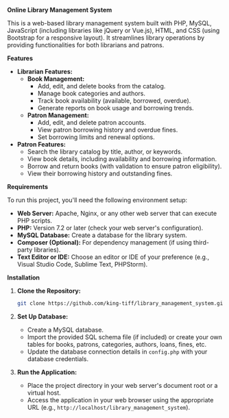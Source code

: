 **Online Library Management System**

This is a web-based library management system built with PHP, MySQL, JavaScript (including libraries like jQuery or Vue.js), HTML, and CSS (using Bootstrap for a responsive layout). It streamlines library operations by providing functionalities for both librarians and patrons.

**Features**

* **Librarian Features:**
    * **Book Management:**
        * Add, edit, and delete books from the catalog.
        * Manage book categories and authors.
        * Track book availability (available, borrowed, overdue).
        * Generate reports on book usage and borrowing trends.
    * **Patron Management:**
        * Add, edit, and delete patron accounts.
        * View patron borrowing history and overdue fines.
        * Set borrowing limits and renewal options.
* **Patron Features:**
    * Search the library catalog by title, author, or keywords.
    * View book details, including availability and borrowing information.
    * Borrow and return books (with validation to ensure patron eligibility).
    * View their borrowing history and outstanding fines.

**Requirements**

To run this project, you'll need the following environment setup:

* **Web Server:** Apache, Nginx, or any other web server that can execute PHP scripts.
* **PHP:** Version 7.2 or later (check your web server's configuration).
* **MySQL Database:** Create a database for the library system.
* **Composer (Optional):** For dependency management (if using third-party libraries).
* **Text Editor or IDE:** Choose an editor or IDE of your preference (e.g., Visual Studio Code, Sublime Text, PHPStorm).

**Installation**

1. **Clone the Repository:**
   ```bash
   git clone https://github.com/king-tiff/library_management_system.git
   ```
2. **Set Up Database:**
   * Create a MySQL database.
   * Import the provided SQL schema file (if included) or create your own tables for books, patrons, categories, authors, loans, fines, etc.
   * Update the database connection details in `config.php` with your database credentials.

3. **Run the Application:**
   * Place the project directory in your web server's document root or a virtual host.
   * Access the application in your web browser using the appropriate URL (e.g., `http://localhost/library_management_system`).
